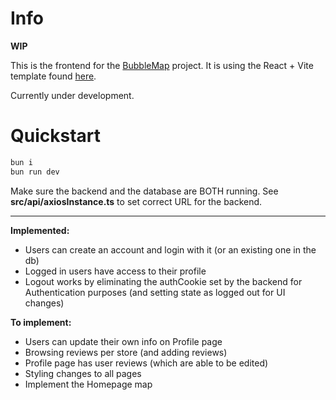 # Info

**WIP**

This is the frontend for the [BubbleMap](https://github.com/SebilleK/BubbleMap) project.
It is using the React + Vite template found [here](https://github.com/SebilleK/bun-shadcnreact).

Currently under development.

# Quickstart

```bash
bun i
bun run dev
```

Make sure the backend and the database are BOTH running.
See **src/api/axiosInstance.ts** to set correct URL for the backend.

---

**Implemented:**

- Users can create an account and login with it (or an existing one in the db)
- Logged in users have access to their profile
- Logout works by eliminating the authCookie set by the backend for Authentication purposes (and setting state as logged out for UI changes)

**To implement:**

- Users can update their own info on Profile page
- Browsing reviews per store (and adding reviews)
- Profile page has user reviews (which are able to be edited)
- Styling changes to all pages
- Implement the Homepage map

